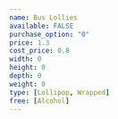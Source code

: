 ```yaml
---
name: Bus Lollies
available: FALSE
purchase_option: "0"
price: 1.3
cost_price: 0.8
width: 0
height: 0
depth: 0
weight: 0
type: [Lollipop, Wrapped]
free: [Alcohol]
---
```

